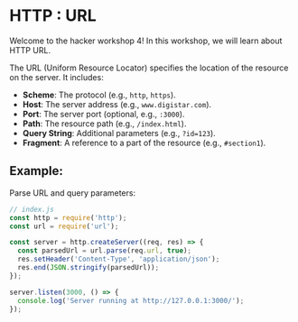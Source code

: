 # HTTP : URL

Welcome to the hacker workshop 4! In this workshop, we will learn about HTTP URL.

The URL (Uniform Resource Locator) specifies the location of the resource on the server. It includes:

- **Scheme**: The protocol (e.g., `http`, `https`).
- **Host**: The server address (e.g., `www.digistar.com`).
- **Port**: The server port (optional, e.g., `:3000`).
- **Path**: The resource path (e.g., `/index.html`).
- **Query String**: Additional parameters (e.g., `?id=123`).
- **Fragment**: A reference to a part of the resource (e.g., `#section1`).

## Example:
Parse URL and query parameters:

```js
// index.js
const http = require('http');
const url = require('url');

const server = http.createServer((req, res) => {
  const parsedUrl = url.parse(req.url, true);
  res.setHeader('Content-Type', 'application/json');
  res.end(JSON.stringify(parsedUrl));
});

server.listen(3000, () => {
  console.log('Server running at http://127.0.0.1:3000/');
});
```